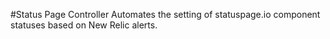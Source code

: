 #Status Page Controller
Automates the setting of statuspage.io component statuses based on New Relic alerts.
